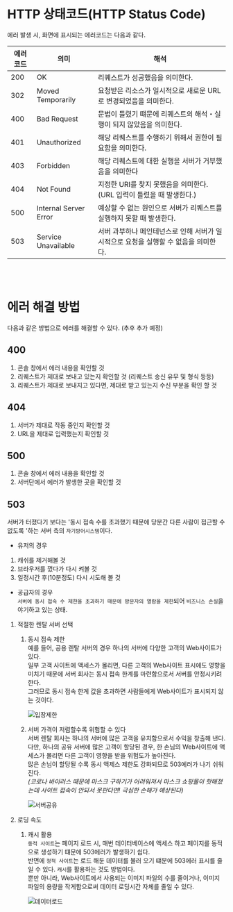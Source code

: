 # HTTP 상태코드(HTTP Status Code)
에러 발생 시, 화면에 표시되는 에러코드는 다음과 같다.

에러코드 | 의미                  | 해석
---------|-----------------------|----------------------------------------------------------------------------------------
200      | OK                    | 리퀘스트가 성공했음을 의미한다.
302      | Moved Temporarily     | 요청받은 리소스가 일시적으로 새로운 URL로 변경되었음을 의미한다.
400      | Bad Request           | 문법이 틀렸기 떄문에 리퀘스트의 해석・실행이 되지 않았음을 의미한다.
401      | Unauthorized          | 해당 리퀘스트를 수행하기 위해서 권한이 필요함을 의미한다.
403      | Forbidden             | 해당 리퀘스트에 대한 실행을 서버가 거부했음을 의미한다
404      | Not Found             | 지정한 URI를 찾지 못했음을 의미한다. (URL 입력이 틀렸을 때 발생한다.)
500      | Internal Server Error | 예상할 수 없는 원인으로 서버가 리퀘스트를 실행하지 못할 때 발생한다.
503      | Service Unavailable   | 서버 과부하나 메인테넌스로 인해 서버가 일시적으로 요청을 실행할 수 없음을 의미한다.

<br><br>

# 에러 해결 방법
다음과 같은 방법으로 에러를 해결할 수 있다. (추후 추가 예정)

## 400
1. 콘솔 창에서 에러 내용을 확인할 것
1. 리퀘스트가 제대로 보내고 있는지 확인할 것 (리퀘스트 송신 유무 및 형식 등등)
1. 리퀘스트가 제대로 보내지고 있다면, 제대로 받고 있는지 수신 부분을 확인 할 것

## 404
1. 서버가 제대로 작동 중인지 확인할 것
1. URL을 제대로 입력했는지 확인할 것

## 500
1. 콘솔 창에서 에러 내용을 확인할 것
1. 서버단에서 에러가 발생한 곳을 확인할 것

## 503
서버가 터졌다기 보다는 '동시 접속 수를 초과했기 때문에 당분간 다른 사람이 접근할 수 없도록 '하는 서버 측의 `자기방어시스템`이다.

* 유저의 경우
 1. 캐쉬를 제거해볼 것
 1. 브라우저를 껐다가 다시 켜볼 것
 1. 일정시간 후(10분정도) 다시 시도해 볼 것
 
* 공급자의 경우  
`서버에 동시 접속 수 제한을 초과하기 때문에 방문자의 열람을 제한`되어 `비즈니스 손실`을 야기하고 있는 상태.
 1. 적절한 렌탈 서버 선택
	1. 동시 접속 제한  
	   예를 들어, 공용 렌탈 서버의 경우 하나의 서버에 다양한 고객의 Web사이트가 있다.  
	   일부 고객 사이트에 액세스가 몰리면, 다른 고객의 Web사이트 표시에도 영향을 미치기 때문에
	   서버 회사는 동시 접속 한계를 마련함으로서 서버를 안정시키려 한다.   
	   그러므로 동시 접속 한계 값을 초과하면 사람들에게 Web사이트가 표시되지 않는 것이다.
	   
	   ![입장제한](https://www.cpi.ad.jp/column/common/img/column01/img_server01a2.jpg)

    2. 서버 가격이 저렴할수록 위험할 수 있다  
    	서버 렌탈 회사는 하나의 서버에 많은 고객을 유치함으로서 수익을 창출해 낸다.  
    	다만, 하나의 공유 서버에 많은 고객이 할당된 경우, 한 손님의 Web사이트에 액세스가 몰리면 다른 고객이 영향을 받을 위험도가 높아진다.  
    	많은 손님이 할당될 수록 동시 액제스 제한도 강화되므로 503에러가 나기 쉬워진다.  
    	*(코로나 바이러스 때문에 마스크 구하기가 어려워져서 마스크 쇼핑몰이 핫해졌는데 사이트 접속이 안되서 못판다면! 극심한 손해가 예상된다)*
    	
    	![서버공유](https://www.cpi.ad.jp/column/common/img/column01/img_server02b.jpg)
    	
1. 로딩 속도
	1. 캐시 활용  
		`동적 사이트`는 페이지 로드 시, 매번 데이터베이스에 액세스 하고 페이지를 동적으로 생성하기 떄문에 503에러가 발생하기 쉽다.  
		반면에 `정적 사이트`는 로드 해둔 데이터를 불러 오기 떄문에 503에러 표시를 줄일 수 있다. `캐시`를 활용하는 것도 방법이다.  
		뿐만 아니라, Web사이트에서 사용되는 이미지 파일의 수를 줄이거나, 이미지 파일의 용량을 작게함으로써 데이터 로딩시간 자체를 줄일 수 있다.  
		
		![데이터로드](https://www.cpi.ad.jp/column/common/img/column01/img_server01b2.jpg)
